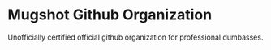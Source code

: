 # Mugshot Github Organization

Unofficially certified official github organization for professional dumbasses.
